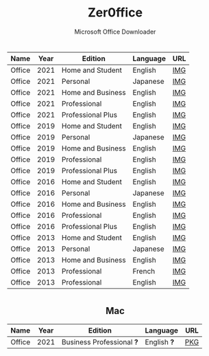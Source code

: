 <div align="center">
  <h1>Zer0ffice</h1>
  <p>Microsoft Office Downloader</p>

#

  | Name | Year | Edition | Language | URL |
  |------|------|---------|----------|-----|
  | Office | 2021 | Home and Student | English | <a href="https://officecdn.microsoft.com/db/492350F6-3A01-4F97-B9C0-C7C6DDF67D60/media/en-US/HomeStudent2021Retail.img">IMG</a> |
  | Office | 2021 | Personal | Japanese | <a href="https://officecdn.microsoft.com/db/492350F6-3A01-4F97-B9C0-C7C6DDF67D60/media/ja-JP/Personal2021Retail.img">IMG</a> |
  | Office | 2021 | Home and Business | English | <a href="https://officecdn.microsoft.com/db/492350F6-3A01-4F97-B9C0-C7C6DDF67D60/media/en-US/HomeBusiness2021Retail.img">IMG</a> |
  | Office | 2021 | Professional | English | <a href="https://officecdn.microsoft.com/db/492350F6-3A01-4F97-B9C0-C7C6DDF67D60/media/en-US/Professional2021Retail.img">IMG</a> |
  | Office | 2021 | Professional Plus | English | <a href="https://officecdn.microsoft.com/db/492350F6-3A01-4F97-B9C0-C7C6DDF67D60/media/en-US/ProPlus2021Retail.img">IMG</a> |
  | Office | 2019 | Home and Student | English | <a href="https://officecdn.microsoft.com/db/492350F6-3A01-4F97-B9C0-C7C6DDF67D60/media/en-US/HomeStudent2019Retail.img">IMG</a> |
  | Office | 2019 | Personal | Japanese | <a href="https://officecdn.microsoft.com/db/492350F6-3A01-4F97-B9C0-C7C6DDF67D60/media/ja-JP/Personal2019Retail.img">IMG</a> |
  | Office | 2019 | Home and Business | English | <a href="https://officecdn.microsoft.com/db/492350F6-3A01-4F97-B9C0-C7C6DDF67D60/media/en-US/HomeBusiness2019Retail.img">IMG</a> |
  | Office | 2019 | Professional | English | <a href="https://officecdn.microsoft.com/db/492350F6-3A01-4F97-B9C0-C7C6DDF67D60/media/en-US/Professional2019Retail.img">IMG</a> |
  | Office | 2019 | Professional Plus | English | <a href="https://officecdn.microsoft.com/db/492350F6-3A01-4F97-B9C0-C7C6DDF67D60/media/en-US/ProPlus2019Retail.img">IMG</a> |
  | Office | 2016 | Home and Student | English | <a href="https://officecdn.microsoft.com/db/492350F6-3A01-4F97-B9C0-C7C6DDF67D60/media/en-US/HomeStudentRetail.img">IMG</a> |
  | Office | 2016 | Personal | Japanese | <a href="https://officecdn.microsoft.com/db/492350F6-3A01-4F97-B9C0-C7C6DDF67D60/media/ja-JP/PersonalRetail.img">IMG</a> |
  | Office | 2016 | Home and Business | English | <a href="https://officecdn.microsoft.com/db/492350F6-3A01-4F97-B9C0-C7C6DDF67D60/media/en-US/HomeBusinessRetail.img">IMG</a> |
  | Office | 2016 | Professional | English | <a href="https://officecdn.microsoft.com/db/492350F6-3A01-4F97-B9C0-C7C6DDF67D60/media/en-US/ProfessionalRetail.img">IMG</a> |
  | Office | 2016 | Professional Plus | English | <a href="https://officecdn.microsoft.com/db/492350F6-3A01-4F97-B9C0-C7C6DDF67D60/media/en-US/ProPlusRetail.img">IMG</a> |
  | Office | 2013 | Home and Student | English | <a href="https://officeredir.microsoft.com/r/rlidO15C2RMediaDownload?p1=db&p2=en-US&p3=HomeStudentRetail">IMG</a> |
  | Office | 2013 | Personal | Japanese | <a href="https://officeredir.microsoft.com/r/rlidO15C2RMediaDownload?p1=db&p2=ja-JP&p3=PersonalRetail">IMG</a> |
  | Office | 2013 | Home and Business | English | <a href="https://officeredir.microsoft.com/r/rlidO15C2RMediaDownload?p1=db&p2=en-US&p3=HomeBusinessRetail">IMG</a> |
  | Office | 2013 | Professional | French | <a href="https://officeredir.microsoft.com/r/rlidO15C2RMediaDownload?p1=db&p2=fr-FR&p3=ProfessionalRetail">IMG</a> |
  | Office | 2013 | Professional | English | <a href="https://officeredir.microsoft.com/r/rlidO15C2RMediaDownload?p1=db&p2=en-US&p3=ProfessionalRetail">IMG</a> |

#

  <h2>Mac</h2>
  
  | Name | Year | Edition | Language | URL |
  |------|------|---------|----------|-----|
  | Office | 2021 | Business Professional **?** | English **?** | <a href="https://officecdnmac.microsoft.com/pr/C1297A47-86C4-4C1F-97FA-950631F94777/MacAutoupdate/Microsoft_Office_16.53.21091200_BusinessPro_Installer.pkg">PKG</a> |
